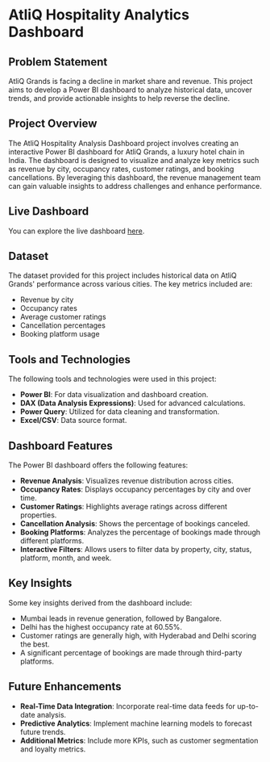# AtliQ Hospitality Analytics Dashboard

## Problem Statement

AtliQ Grands is facing a decline in market share and revenue. This project aims to develop a Power BI dashboard to analyze historical data, uncover trends, and provide actionable insights to help reverse the decline.

## Project Overview

The AtliQ Hospitality Analysis Dashboard project involves creating an interactive Power BI dashboard for AtliQ Grands, a luxury hotel chain in India. The dashboard is designed to visualize and analyze key metrics such as revenue by city, occupancy rates, customer ratings, and booking cancellations. By leveraging this dashboard, the revenue management team can gain valuable insights to address challenges and enhance performance.

## Live Dashboard

You can explore the live dashboard [here](https://bit.ly/3M819TM).

## Dataset

The dataset provided for this project includes historical data on AtliQ Grands' performance across various cities. The key metrics included are:

- Revenue by city
- Occupancy rates
- Average customer ratings
- Cancellation percentages
- Booking platform usage

## Tools and Technologies

The following tools and technologies were used in this project:

- **Power BI**: For data visualization and dashboard creation.
- **DAX (Data Analysis Expressions)**: Used for advanced calculations.
- **Power Query**: Utilized for data cleaning and transformation.
- **Excel/CSV**: Data source format.

## Dashboard Features

The Power BI dashboard offers the following features:

- **Revenue Analysis**: Visualizes revenue distribution across cities.
- **Occupancy Rates**: Displays occupancy percentages by city and over time.
- **Customer Ratings**: Highlights average ratings across different properties.
- **Cancellation Analysis**: Shows the percentage of bookings canceled.
- **Booking Platforms**: Analyzes the percentage of bookings made through different platforms.
- **Interactive Filters**: Allows users to filter data by property, city, status, platform, month, and week.

## Key Insights

Some key insights derived from the dashboard include:

- Mumbai leads in revenue generation, followed by Bangalore.
- Delhi has the highest occupancy rate at 60.55%.
- Customer ratings are generally high, with Hyderabad and Delhi scoring the best.
- A significant percentage of bookings are made through third-party platforms.

## Future Enhancements

- **Real-Time Data Integration**: Incorporate real-time data feeds for up-to-date analysis.
- **Predictive Analytics**: Implement machine learning models to forecast future trends.
- **Additional Metrics**: Include more KPIs, such as customer segmentation and loyalty metrics.
